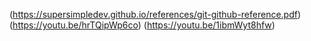 (https://supersimpledev.github.io/references/git-github-reference.pdf)
(https://youtu.be/hrTQipWp6co)
(https://youtu.be/1ibmWyt8hfw)
